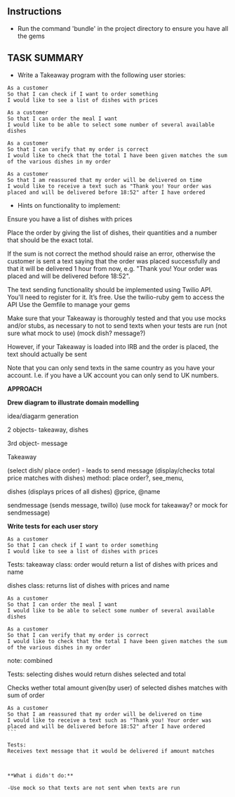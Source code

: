 Instructions
-------
* Run the command 'bundle' in the project directory to ensure you have all the gems


**TASK SUMMARY**
-
* Write a Takeaway program with the following user stories:

```
As a customer
So that I can check if I want to order something
I would like to see a list of dishes with prices

As a customer
So that I can order the meal I want
I would like to be able to select some number of several available dishes

As a customer
So that I can verify that my order is correct
I would like to check that the total I have been given matches the sum of the various dishes in my order

As a customer
So that I am reassured that my order will be delivered on time
I would like to receive a text such as "Thank you! Your order was placed and will be delivered before 18:52" after I have ordered
```

* Hints on functionality to implement:

Ensure you have a list of dishes with prices

Place the order by giving the list of dishes, their quantities and a number that should be the exact total. 

If the sum is not correct the method should raise an error, otherwise the customer is sent a text saying that the order was placed successfully and that it will be delivered 1 hour from now, e.g. "Thank you! Your order was placed and will be delivered before 18:52".


The text sending functionality should be implemented using Twilio API. You'll need to register for it. It’s free.
Use the twilio-ruby gem to access the API
Use the Gemfile to manage your gems

Make sure that your Takeaway is thoroughly tested and that you use mocks and/or stubs, as necessary to not to send texts when your tests are run
(not sure what mock to use)
(mock dish? message?)


However, if your Takeaway is loaded into IRB and the order is placed, the text should actually be sent

Note that you can only send texts in the same country as you have your account. I.e. if you have a UK account you can only send to UK numbers.


**APPROACH**

**Drew diagram to illustrate domain modelling**

idea/diagarm generation

2 objects- takeaway, dishes

3rd object- message

Takeaway

(select dish/ place order) - leads to send message
(display/checks total price matches with dishes)
method: place order?, see_menu, 


dishes
(displays prices of all dishes)
@price, @name


sendmessage
(sends message, twillo)
(use mock for takeaway?  or mock for sendmessage)




**Write tests for each user story**

```
As a customer
So that I can check if I want to order something
I would like to see a list of dishes with prices
````

Tests: 
takeaway class:
order would return a list of dishes with prices and name

dishes class:
returns list of dishes with prices and name


````
As a customer
So that I can order the meal I want
I would like to be able to select some number of several available dishes
````

````
As a customer
So that I can verify that my order is correct
I would like to check that the total I have been given matches the sum of the various dishes in my order
````

note: combined

Tests: 
selecting dishes would return dishes selected and total
 
Checks wether total amount given(by user) of selected dishes matches with sum of order



````
As a customer
So that I am reassured that my order will be delivered on time
I would like to receive a text such as "Thank you! Your order was placed and will be delivered before 18:52" after I have ordered
```

Tests: 
Receives text message that it would be delivered if amount matches



**What i didn't do:**

-Use mock so that texts are not sent when texts are run

